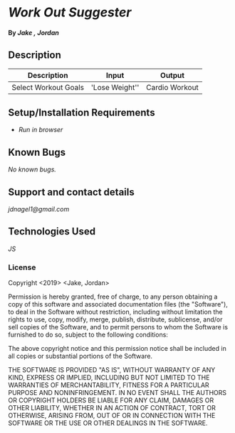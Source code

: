 # _Work Out Suggester_

#### By _**Jake**_ _**,**_ _**Jordan**_

## Description

|Description|Input|Output|
|-|-|-|
|Select Workout Goals|'Lose Weight''|Cardio Workout|



## Setup/Installation Requirements

* _Run in browser_

## Known Bugs

_No known bugs._

## Support and contact details

_jdnagel1@gmail.com_

## Technologies Used

_JS_

### License

Copyright <2019> <Jake, Jordan>

Permission is hereby granted, free of charge, to any person obtaining a copy of this software and associated documentation files (the "Software"), to deal in the Software without restriction, including without limitation the rights to use, copy, modify, merge, publish, distribute, sublicense, and/or sell copies of the Software, and to permit persons to whom the Software is furnished to do so, subject to the following conditions:

The above copyright notice and this permission notice shall be included in all copies or substantial portions of the Software.

THE SOFTWARE IS PROVIDED "AS IS", WITHOUT WARRANTY OF ANY KIND, EXPRESS OR IMPLIED, INCLUDING BUT NOT LIMITED TO THE WARRANTIES OF MERCHANTABILITY, FITNESS FOR A PARTICULAR PURPOSE AND NONINFRINGEMENT. IN NO EVENT SHALL THE AUTHORS OR COPYRIGHT HOLDERS BE LIABLE FOR ANY CLAIM, DAMAGES OR OTHER LIABILITY, WHETHER IN AN ACTION OF CONTRACT, TORT OR OTHERWISE, ARISING FROM, OUT OF OR IN CONNECTION WITH THE SOFTWARE OR THE USE OR OTHER DEALINGS IN THE SOFTWARE.
